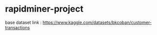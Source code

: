 # rapidminer-project
base dataset link : https://www.kaggle.com/datasets/bkcoban/customer-transactions
